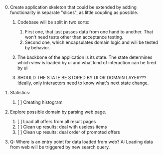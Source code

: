 0. Create application skeleton that could be extended by
   adding functionality in separate "slices", as little
   coupling as possible.
   
   1. Codebase will be split in two sorts:

       1. First one, that just passes data from one hand to another.
          That won't need tests other than acceptance testing.
       2. Second one, which encapsulates domain logic and will be
          tested by behavior.

   2. The backbone of the application is its state. The state
      determines which view is loaded by ui and what kind of
      interaction can be fired by ui

   3. SHOULD THE STATE BE STORED BY UI OR DOMAIN LAYER??? 
      Ideally, only interactors need to know what's next state change.

2. Statistics:
   1. [ ] Creating histogram

1. Explore possible domain by parsing web page.
   1. [ ] Load all offers from all result pages
   2. [ ] Clean up results: deal with useless items
   3. [ ] Clean up results: deal order of promoted offers

3. Q: Where is an entry point for data loaded from web?
   A: Loading data from web will be triggered by new search query.
